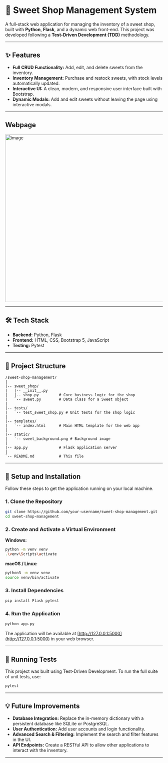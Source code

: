 # 🍬 Sweet Shop Management System

A full-stack web application for managing the inventory of a sweet shop, built with **Python**, **Flask**, and a dynamic web front-end. This project was developed following a **Test-Driven Development (TDD)** methodology.

---

## ✨ Features

- **Full CRUD Functionality:** Add, edit, and delete sweets from the inventory.
- **Inventory Management:** Purchase and restock sweets, with stock levels automatically updated.
- **Interactive UI:** A clean, modern, and responsive user interface built with Bootstrap.
- **Dynamic Modals:** Add and edit sweets without leaving the page using interactive modals.


---

## Webpage  

<img width="1024" height="535" alt="image" src="https://github.com/user-attachments/assets/a22ce3a5-3930-420a-a812-5a0eb59ef1a3" />

---


## 🛠️ Tech Stack

- **Backend:** Python, Flask
- **Frontend:** HTML, CSS, Bootstrap 5, JavaScript
- **Testing:** Pytest

---

## 📂 Project Structure

```
/sweet-shop-management/
|
|-- sweet_shop/
|   |-- __init__.py
|   |-- shop.py         # Core business logic for the shop
|   `-- sweet.py        # Data class for a Sweet object
|
|-- tests/
|   `-- test_sweet_shop.py # Unit tests for the shop logic
|
|-- templates/
|   `-- index.html      # Main HTML template for the web app
|
|-- static/
|   `-- sweet_background.png # Background image
|
|-- app.py              # Flask application server
|
`-- README.md           # This file
```

---

## 🚀 Setup and Installation

Follow these steps to get the application running on your local machine.

### 1. Clone the Repository

```bash
git clone https://github.com/your-username/sweet-shop-management.git
cd sweet-shop-management
```

### 2. Create and Activate a Virtual Environment

**Windows:**
```bash
python -m venv venv
.\venv\Scripts\activate
```

**macOS / Linux:**
```bash
python3 -m venv venv
source venv/bin/activate
```

### 3. Install Dependencies

```bash
pip install Flask pytest
```

### 4. Run the Application

```bash
python app.py
```

The application will be available at [http://127.0.0.1:5000](http://127.0.0.1:5000) in your web browser.

---

## 🧪 Running Tests

This project was built using Test-Driven Development. To run the full suite of unit tests, use:

```bash
pytest
```

---

## 💡 Future Improvements

- **Database Integration:** Replace the in-memory dictionary with a persistent database like SQLite or PostgreSQL.
- **User Authentication:** Add user accounts and login functionality.
- **Advanced Search & Filtering:** Implement the search and filter features in the UI.
- **API Endpoints:** Create a RESTful API to allow other applications to interact with the inventory.

---
